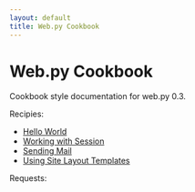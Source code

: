 ```yaml
---
layout: default
title: Web.py Cookbook
---
```


# Web.py Cookbook

Cookbook style documentation for web.py 0.3. 

Recipies:

* [Hello World](/cookbook/helloworld)
* [Working with Session](/cookbook/sessions)
* [Sending Mail](/cookbook/sendmail)
* [Using Site Layout Templates](/cookbook/layout_template)

Requests:

